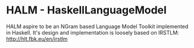 HALM - HaskellLanguageModel
====

HALM aspire to be an NGram based Language Model Toolkit implemented in Haskell.
It's design and implementation is loosely based on IRSTLM: http://hlt.fbk.eu/en/irstlm

